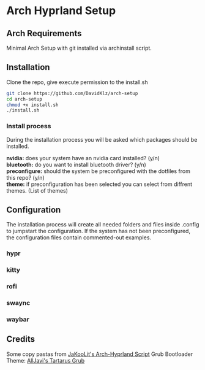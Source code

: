 # Arch Hyprland Setup

## Arch Requirements

Minimal Arch Setup with git installed via archinstall script.

## Installation

Clone the repo, give execute permission to the install.sh

``` Bash
git clone https://github.com/DavidKlz/arch-setup
cd arch-setup
chmod +x install.sh
./install.sh
```

### Install process

During the installation process you will be asked which packages should be installed.

**nvidia:** does your system have an nvidia card installed? (y/n)  
**bluetooth:** do you want to install bluetooth driver? (y/n)  
**preconfigure:** should the system be preconfigured with the dotfiles from this repo? (y/n)  
**theme:** if preconfiguration has been selected you can select from diffrent themes. (List of themes)

## Configuration

The installation process will create all needed folders and files inside .config to jumpstart the configuration. If the system has not been preconfigured, the configuration files contain commented-out examples.

### hypr

### kitty

### rofi

### swaync

### waybar

## Credits

Some copy pastas from [JaKooLit's Arch-Hyprland Script](https://github.com/JaKooLit/Arch-Hyprland)
Grub Bootloader Theme: [AllJavi's Tartarus Grub](https://github.com/AllJavi/tartarus-grub)
